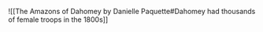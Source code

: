 ![[The Amazons of Dahomey by Danielle Paquette#Dahomey had thousands of female troops in the 1800s]]